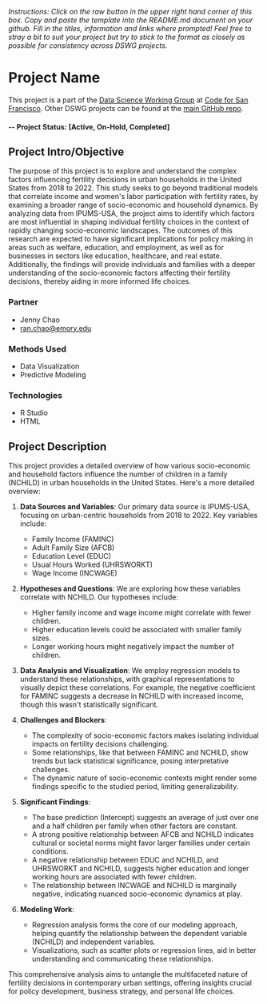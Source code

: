 *Instructions: Click on the raw button in the upper right hand corner of this box.  Copy and paste the template into the README.md document on your github.  Fill in the titles, information and links where prompted! Feel free to stray a bit to suit your project but try to stick to the format as closely as possible for consistency across DSWG projects.*

# Project Name
This project is a part of the [Data Science Working Group](http://datascience.codeforsanfrancisco.org) at [Code for San Francisco](http://www.codeforsanfrancisco.org).  Other DSWG projects can be found at the [main GitHub repo](https://github.com/sfbrigade/data-science-wg).

#### -- Project Status: [Active, On-Hold, Completed]

## Project Intro/Objective

The purpose of this project is to explore and understand the complex factors influencing fertility decisions in urban households in the United States from 2018 to 2022. This study seeks to go beyond traditional models that correlate income and women's labor participation with fertility rates, by examining a broader range of socio-economic and household dynamics. By analyzing data from IPUMS-USA, the project aims to identify which factors are most influential in shaping individual fertility choices in the context of rapidly changing socio-economic landscapes. The outcomes of this research are expected to have significant implications for policy making in areas such as welfare, education, and employment, as well as for businesses in sectors like education, healthcare, and real estate. Additionally, the findings will provide individuals and families with a deeper understanding of the socio-economic factors affecting their fertility decisions, thereby aiding in more informed life choices.

### Partner
* Jenny Chao
* ran.chao@emory.edu

### Methods Used
* Data Visualization
* Predictive Modeling


### Technologies
* R Studio
* HTML


## Project Description

This project provides a detailed overview of how various socio-economic and household factors influence the number of children in a family (NCHILD) in urban households in the United States. Here's a more detailed overview:

1. **Data Sources and Variables**: Our primary data source is IPUMS-USA, focusing on urban-centric households from 2018 to 2022. Key variables include:
   - Family Income (FAMINC)
   - Adult Family Size (AFCB)
   - Education Level (EDUC)
   - Usual Hours Worked (UHRSWORKT)
   - Wage Income (INCWAGE)

2. **Hypotheses and Questions**: We are exploring how these variables correlate with NCHILD. Our hypotheses include:
   - Higher family income and wage income might correlate with fewer children.
   - Higher education levels could be associated with smaller family sizes.
   - Longer working hours might negatively impact the number of children.

3. **Data Analysis and Visualization**: We employ regression models to understand these relationships, with graphical representations to visually depict these correlations. For example, the negative coefficient for FAMINC suggests a decrease in NCHILD with increased income, though this wasn't statistically significant.

4. **Challenges and Blockers**:
   - The complexity of socio-economic factors makes isolating individual impacts on fertility decisions challenging.
   - Some relationships, like that between FAMINC and NCHILD, show trends but lack statistical significance, posing interpretative challenges.
   - The dynamic nature of socio-economic contexts might render some findings specific to the studied period, limiting generalizability.

5. **Significant Findings**:
   - The base prediction (Intercept) suggests an average of just over one and a half children per family when other factors are constant.
   - A strong positive relationship between AFCB and NCHILD indicates cultural or societal norms might favor larger families under certain conditions.
   - A negative relationship between EDUC and NCHILD, and UHRSWORKT and NCHILD, suggests higher education and longer working hours are associated with fewer children.
   - The relationship between INCWAGE and NCHILD is marginally negative, indicating nuanced socio-economic dynamics at play.

6. **Modeling Work**:
   - Regression analysis forms the core of our modeling approach, helping quantify the relationship between the dependent variable (NCHILD) and independent variables.
   - Visualizations, such as scatter plots or regression lines, aid in better understanding and communicating these relationships.

This comprehensive analysis aims to untangle the multifaceted nature of fertility decisions in contemporary urban settings, offering insights crucial for policy development, business strategy, and personal life choices.










